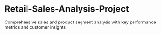 # Retail-Sales-Analysis-Project
Comprehensive sales and product segment analysis with key performance metrics and customer insights
